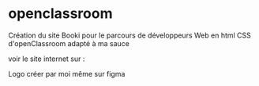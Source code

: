 # openclassroom

Création du site Booki pour le parcours de développeurs Web en html CSS d'openClassroom adapté à ma sauce

voir le site internet sur :  

Logo créer par moi même sur figma 
